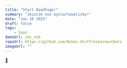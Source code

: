 ```yaml
---
title: "Start Niedługo!"
summary: "Jeszcze nie wystartowaliśmy!"
date: "Jan 16 2025"
draft: false
tags:
    - Soon
demoUrl: /mc_nnb
repoUrl: https://github.com/Nikos-Stuff/nikosnextbots
imageUrl: ""
---
```


👀
